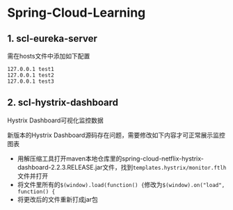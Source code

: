 # Spring-Cloud-Learning

## 1. scl-eureka-server

需在hosts文件中添加如下配置

```
127.0.0.1 test1
127.0.0.1 test2
127.0.0.1 test3
```

## 2. scl-hystrix-dashboard

Hystrix Dashboard可视化监控数据

新版本的Hystrix Dashboard源码存在问题，需要修改如下内容才可正常展示监控图表

* 用解压缩工具打开maven本地仓库里的spring-cloud-netflix-hystrix-dashboard-2.2.3.RELEASE.jar文件，找到`templates.hystrix/monitor.ftlh`文件并打开
* 将文件里所有的`$(window).load(function() {`修改为`$(window).on("load", function() {`
* 将更改后的文件重新打成jar包